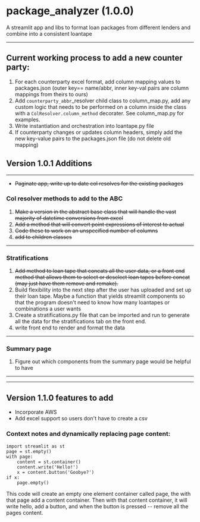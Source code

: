 # package_analyzer (1.0.0)
A streamlit app and libs to format loan packages from different lenders and combine into a consistent loantape
___
## Current working process to add a new counter party:
1. For each counterparty excel format, add column mapping values to packages.json (outer key== name/abbr, inner key-val pairs are column mappings from theirs to ours)
2. Add `counterparty_abbr`_resolver child class to column_map.py, add any custom logic that needs to be performed on a column inside the class with a `ColResolver.column_method` decorater. See column_map.py for examples.
3. Write instantiation and orchestration into loantape.py file
4. If counterparty changes or updates column headers, simply add the new key-value pairs to the packages.json file (do not delete old mapping)


## Version 1.0.1 Additions
___
- ~~Paginate app, write up to date col resolves for the existing packages~~
### Col resolver methods to add to the ABC
1. ~~Make a version in the abstract base class that will handle the vast majority of datetime conversions from excel~~
2. ~~Add a method that will convert point expressions of interest to actual~~
3. ~~Code these to work on an unspecified number of columns~~
4. ~~add to children classes~~
___
### Stratifications
1. ~~Add method to loan tape that concats all the user data, or a front end method that allows them to select or deselect loan tapes before concat (may just have them remove and remake).~~
2. Build flexibility into the next step after the user has uploaded and set up their loan tape. Maybe a function that yields streamlit components so that the program doesn't need to know how many loantapes or combinations a user wants
3. Create a stratifications.py file that can be imported and run to generate all the data for the stratifications tab on the front end.
4. write front end to render and format the data
___
### Summary page
1. Figure out which components from the summary page would be helpful to have
___
___
## Version 1.1.0 features to add
- Incorporate AWS 
- Add excel support so users don't have to create a csv


### Context notes and dynamically replacing page content:
    import streamlit as st
    page = st.empty()
    with page:
        content = st.container()
        content.write('Hello!')
        x = content.button('Goobye?')
    if x:
        page.empty()

This code will create an empty one element container called page, the with that page add a content container. Then with that content container, it will write hello, add a button, and when the button is pressed -- remove all the pages content.